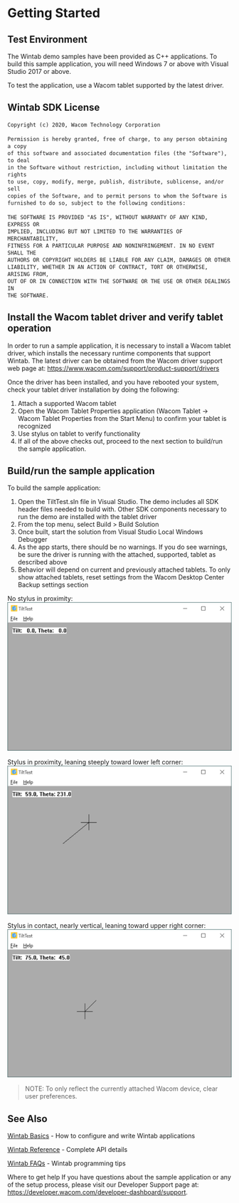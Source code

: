 # Getting Started 

## Test Environment
The Wintab demo samples have been provided as C++ applications. To build this sample application, you will need Windows 7 or above with Visual Studio 2017 or above.

To test the application, use a Wacom tablet supported by the latest driver.

## Wintab SDK License
```
Copyright (c) 2020, Wacom Technology Corporation

Permission is hereby granted, free of charge, to any person obtaining a copy
of this software and associated documentation files (the "Software"), to deal
in the Software without restriction, including without limitation the rights
to use, copy, modify, merge, publish, distribute, sublicense, and/or sell
copies of the Software, and to permit persons to whom the Software is
furnished to do so, subject to the following conditions:
 
THE SOFTWARE IS PROVIDED "AS IS", WITHOUT WARRANTY OF ANY KIND, EXPRESS OR
IMPLIED, INCLUDING BUT NOT LIMITED TO THE WARRANTIES OF MERCHANTABILITY,
FITNESS FOR A PARTICULAR PURPOSE AND NONINFRINGEMENT. IN NO EVENT SHALL THE
AUTHORS OR COPYRIGHT HOLDERS BE LIABLE FOR ANY CLAIM, DAMAGES OR OTHER
LIABILITY, WHETHER IN AN ACTION OF CONTRACT, TORT OR OTHERWISE, ARISING FROM,
OUT OF OR IN CONNECTION WITH THE SOFTWARE OR THE USE OR OTHER DEALINGS IN
THE SOFTWARE.
```

## Install the Wacom tablet driver and verify tablet operation
In order to run a sample application, it is necessary to install a Wacom tablet driver, which installs the necessary runtime components that support Wintab. The latest driver can be obtained from the Wacom driver support web page at: https://www.wacom.com/support/product-support/drivers

Once the driver has been installed, and you have rebooted your system, check your tablet driver installation by doing the following:

1. Attach a supported Wacom tablet
1. Open the Wacom Tablet Properties application (Wacom Tablet → Wacom Tablet Properties from the Start Menu) to confirm your tablet is recognized
1. Use stylus on tablet to verify functionality
1. If all of the above checks out, proceed to the next section to build/run the sample application.


## Build/run the sample application
To build the sample application:

1. Open the TiltTest.sln file in Visual Studio. The demo includes all SDK header files needed to build with. Other SDK components necessary to run the demo are installed with the tablet driver
1. From the top menu, select Build > Build Solution
1. Once built, start the solution from Visual Studio Local Windows Debugger
1. As the app starts, there should be no warnings. If you do see warnings, be sure the driver is running with the attached, supported, tablet as described above
1. Behavior will depend on current and previously attached tablets. To only show attached tablets, reset settings from the Wacom Desktop Center Backup settings section

No stylus in proximity:  
![](./Media/sc-gs-tt-noStylus.png)

Stylus in proximity, leaning steeply toward lower left corner:  
![](./Media/sc-gs-tt-stylusProx.png)

Stylus in contact, nearly vertical, leaning toward upper right corner:  
![](./Media/sc-gs-tt-stylusContact.png)

> NOTE: To only reflect the currently attached Wacom device, clear user preferences.

## See Also

[Wintab Basics](https://developer-docs.wacom.com/wacom-device-api/docs/wintab-overview) - How to configure and write Wintab applications

[Wintab Reference](https://developer-docs.wacom.com/wacom-device-api/docs/wintab-reference) - Complete API details

[Wintab FAQs](https://developer-docs.wacom.com/wacom-device-api/docs/wintab-faqs) - Wintab programming tips


Where to get help
If you have questions about the sample application or any of the setup process, please visit our Developer Support page at: https://developer.wacom.com/developer-dashboard/support.
